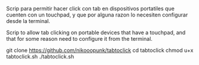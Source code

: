 Scrip para permitir hacer click con tab en dispositivos portatiles que cuenten con un touchpad, y que por alguna razon lo necesiten configurar desde la terminal.

Scrip to allow tab clicking on portable devices that have a touchpad, and that for some reason need to configure it from the terminal.

git clone https://github.com/nikooopunk/tabtoclick
cd tabtoclick
chmod u+x tabtoclick.sh
./tabtoclick.sh

